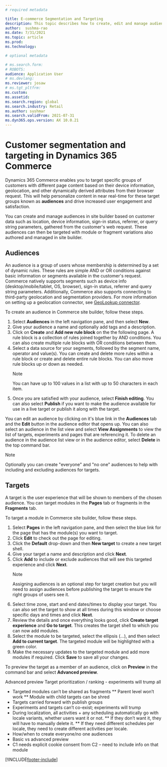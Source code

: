 ```yaml
---
# required metadata

title: E-commerce Segmentation and Targeting
description: This topic describes how to create, edit and manage audiences and target variations in site builder. Basic segmentation and targeting based on information available in the user's browser such as device type or location is enabled for e-commerce modules and fragments within a page.
author:  sushma-rao 
ms.date: 7/31/2021
ms.topic: article
ms.prod: 
ms.technology: 

# optional metadata

# ms.search.form: 
# ROBOTS: 
audience: Application User
# ms.devlang: 
ms.reviewer: josaw
# ms.tgt_pltfrm: 
ms.custom: 
ms.assetid: 
ms.search.region: global
ms.search.industry: Retail
ms.author: sushmar
ms.search.validFrom: 2021-07-31
ms.dyn365.ops.version: AX 10.0.21
---
```


# Customer segmentation and targeting in Dynamics 365 Commerce
Dynamics 365 Commerce enables you to target specific groups of customers with different page content based on their device information, geolocation, and other dynamically derived attributes from their browser request. This will help personalize content in near real-time for these target groups known as **audiences** and drive increased user engagement and satisfaction.

You can create and manage audiences in site builder based on customer data such as location, device information, sign-in status, referrer, or query string parameters, gathered from the customer's web request. These audiences can then be targeted with module or fragment variations also authored and managed in site builder.

## Audiences
An audience is a group of users whose membership is determined by a set of dynamic rules. These rules are simple AND or OR conditions against basic information or segments available in the customer's request. Commerce natively supports segments such as device info (desktop/mobile/tablet, OS, browser), sign-in status, referrer and query string parameters. Additionally, Commerce also supports connecting to third-party geolocation and segmentation providers. For more information on setting up a geolocation connector, see [GeoLookup connector](e-commerce-extensibility/connectors.md#geolookup-connector).

To create an audience in Commerce site builder, follow these steps.
1. Select **Audiences** in the left navigation pane, and then select **New**.
2. Give your audience a name and optionally add tags and a description. 
3. Click on **Create** and **Add new rule block** on the the following page. A rule block is a collection of rules joined together by AND conditions. You can also create multiple rule blocks with OR conditions between them.
4. Select a data source for your segments, followed by the segment name, operator and value(s). You can create and delete more rules within a rule block or create and delete entire rule blocks. You can also move rule blocks up or down as needed.
    > [!NOTE]
    > You can have up to 100 values in a list with up to 50 characters in each item.
6. Once you are satisfied with your audience, select **Finish editing**. You can also select **Publish** if you want to make the audience available for use in a live target or publish it along with the target.

You can edit an audience by clicking on it's blue link in the **Audiences** tab and the **Edit** button in the audience editor that opens up. You can also select an audience in the list view and select **View Assignments** to view the list of targets, experiments and pages that are referencing it. To delete an audience in the audience list view or in the audience editor, select **Delete** in the top command bar.

> [!NOTE]
> Optionally you can create "everyone" and "no one" audiences to help with including and excluding audiences for targets.

## Targets
A target is the user experience that will be shown to members of the chosen audience. You can target modules in the **Pages** tab or fragments in the **Fragments** tab.

To target a module in Commerce site builder, follow these steps.
1. Select **Pages** in the left navigation pane, and then select the blue link for the page that has the module(s) you want to target.
2. Click **Edit** to check out the page for editing.
3. Click the **Default** drop-down and then **New target** to create a new target shell.
4. Give your target a name and description and click **Next**.
5. Click **Add** to include or exclude audiences that will see this targeted experience and click **Next**. 
    > [!NOTE]
    > Assigning audiences is an optional step for target creation but you will need to assign audiences before publishing the target to ensure the right groups of users see it.
6. Select time zone, start and end dates/times to display your target. You can also set the target to show at all times during this window or choose specific days and times and click **Next**.
7. Review the details and once everything looks good, click **Create target experience** and **Go to target**. This creates the target shell to which you can now add modules. 
8. Select the module to be targeted, select the ellipsis (...), and then select **Add to current target**. The targeted module will be highlighted with a green color.
9. Make the necessary updates to the targeted module and add more modules if required. Click **Save** to save all your changes.

To preview the target as a member of an audience, click on **Preview** in the command bar and select **Advanced preview**.

Advanced preview
Target prioritization / ranking - experiments will trump all

* Targeted modules can’t be shared as fragments
** Parent level won’t work
** Module with child targets can be shred
* Targets carried forward with publish groups
* Experiments and targets can’t co-exist; experiments will trump
* During localization, all activities + any scheduling automatically go with locale variants, whether users want it or not. 
**	If they don’t want it, they will have to manually delete it.
**	If they need different schedules per locale, they need to create different activities per locale.
*	How/when to create everyone/no one audiences
*	Basic vs advanced preview
*	C1 needs explicit cookie consent from C2 – need to include info on that module


[!INCLUDE[footer-include](../includes/footer-banner.md)]
